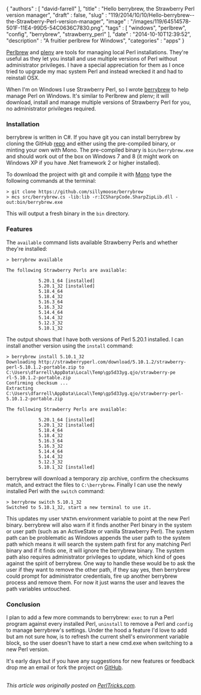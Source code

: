 {
   "authors" : [
      "david-farrell"
   ],
   "title" : "Hello berrybrew, the Strawberry Perl version manager",
   "draft" : false,
   "slug" : "119/2014/10/10/Hello-berrybrew--the-Strawberry-Perl-version-manager",
   "image" : "/images/119/64514578-501F-11E4-99D5-54C0636C7830.png",
   "tags" : [
      "windows",
      "perlbrew",
      "config",
      "berrybrew",
      "strawberry_perl"
   ],
   "date" : "2014-10-10T12:39:52",
   "description" : "A fruitier perlbrew for Windows",
   "categories" : "apps"
}


[Perlbrew](http://perlbrew.pl/) and [plenv]() are tools for managing local Perl installations. They're useful as they let you install and use multiple versions of Perl without administrator privileges. I have a special appreciation for them as I once tried to upgrade my mac system Perl and instead wrecked it and had to reinstall OSX.

When I'm on Windows I use Strawberry Perl, so I wrote [berrybrew](https://github.com/sillymoose/berrybrew) to help manage Perl on Windows. It's similar to Perlbrew and plenv; it will download, install and manage multiple versions of Strawberry Perl for you, no administrator privileges required.

### Installation

berrybrew is written in C\#. If you have git you can install berrybrew by cloning the GitHub [repo](https://github.com/sillymoose/berrybrew) and either using the pre-compiled binary, or minting your own with Mono. The pre-compiled binary is `bin/berrybrew.exe` and should work out of the box on Windows 7 and 8 (it might work on Windows XP if you have .Net framework 2 or higher installed).

To download the project with git and compile it with [Mono](http://www.mono-project.com/) type the following commands at the terminal:

``` prettyprint
> git clone https://github.com/sillymoose/berrybrew
> mcs src/berrybrew.cs -lib:lib -r:ICSharpCode.SharpZipLib.dll -out:bin/berrybrew.exe
```

This will output a fresh binary in the `bin` directory.

### Features

The `available` command lists available Strawberry Perls and whether they're installed:

``` prettyprint
> berrybrew available

The following Strawberry Perls are available:

            5.20.1_64 [installed]
            5.20.1_32 [installed]
            5.18.4_64
            5.18.4_32
            5.16.3_64
            5.16.3_32
            5.14.4_64
            5.14.4_32
            5.12.3_32
            5.10.1_32
```

The output shows that I have both versions of Perl 5.20.1 installed. I can install another version using the `install` command:

``` prettyprint
> berrybrew install 5.10.1_32
Downloading http://strawberryperl.com/download/5.10.1.2/strawberry-perl-5.10.1.2-portable.zip to C:\Users\dfarrell\AppData\Local\Temp\gp5d33yg.qjo/strawberry-pe
rl-5.10.1.2-portable.zip
Confirming checksum ...
Extracting C:\Users\dfarrell\AppData\Local\Temp\gp5d33yg.qjo/strawberry-perl-5.10.1.2-portable.zip

The following Strawberry Perls are available:

            5.20.1_64 [installed]
            5.20.1_32 [installed]
            5.18.4_64
            5.18.4_32
            5.16.3_64
            5.16.3_32
            5.14.4_64
            5.14.4_32
            5.12.3_32
            5.10.1_32 [installed]
```

berrybrew will download a temporary zip archive, confirm the checksums match, and extract the files to `C:\berrybrew`. Finally I can use the newly installed Perl with the `switch` command:

``` prettyprint
> berrybrew switch 5.10.1_32
Switched to 5.10.1_32, start a new terminal to use it.
```

This updates my user `%PATH%` environment variable to point at the new Perl binary. berrybrew will also warn if it finds another Perl binary in the system or user path (such as an ActiveState or vanilla Strawberry Perl). The system path can be problematic as Windows appends the user path to the system path which means it will search the system path first for any matching Perl binary and if it finds one, it will ignore the berrybrew binary. The system path also requires administrator privileges to update, which kind of goes against the spirit of berrybrew. One way to handle these would be to ask the user if they want to remove the other path, if they say yes, then berrybrew could prompt for administrator credentials, fire up another berrybrew process and remove them. For now it just warns the user and leaves the path variables untouched.

### Conclusion

I plan to add a few more commands to berrybrew: `exec` to run a Perl program against every installed Perl, `uninstall` to remove a Perl and `config` to manage berrybrew's settings. Under the hood a feature I'd love to add but am not sure how, is to refresh the current shell's environment variable block, so the user doesn't have to start a new cmd.exe when switching to a new Perl version.

It's early days but if you have any suggestions for new features or feedback drop me an email or fork the project on [GitHub](https://github.com/sillymoose/berrybrew).

\
*This article was originally posted on [PerlTricks.com](http://perltricks.com).*
